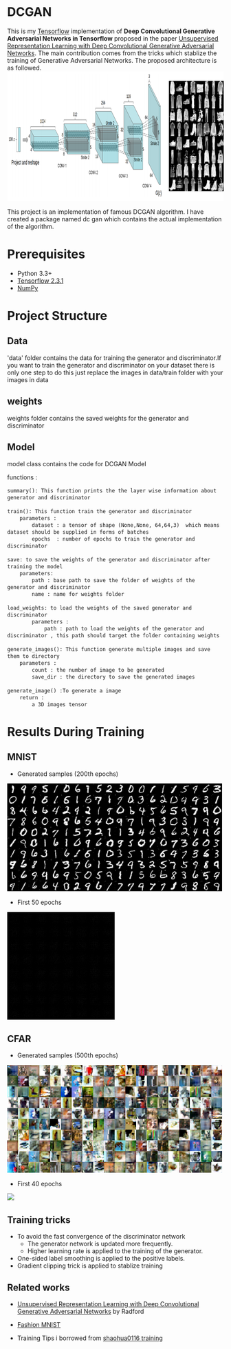 # DCGAN 
This is my [Tensorflow](https://www.tensorflow.org/) implementation of **Deep Convolutional Generative Adversarial Networks in Tensorflow** proposed in the paper [Unsupervised Representation Learning with Deep Convolutional Generative Adversarial Networks](https://arxiv.org/abs/1511.06434). The main contribution comes from the tricks which stablize the training of Generative Adversarial Networks. The proposed architecture is as followed.
<img src="pictures\dcgan.png" height="300"/>

This project is an implementation of famous DCGAN algorithm. I have created a package named dc gan which contains the actual implementation of the algorithm.  
# Prerequisites

- Python 3.3+
- [Tensorflow 2.3.1](https://github.com/tensorflow/tensorflow/tree/r1.0)
- [NumPy](http://www.numpy.org/)

# Project Structure 
## Data 
'data' folder contains the data for training the generator and discriminator.If you want to train the generator and discriminator on your dataset there is only one step to do this just replace the images in data/train folder with your images in data

## weights 
weights folder contains the saved weights for the generator and discriminator

## Model
model class contains the code for DCGAN Model 

functions : 
    
    summary(): This function prints the the layer wise information about generator and discriminator
    
    train(): This function train the generator and discriminator 
        parameters : 
            dataset : a tensor of shape (None,None, 64,64,3)  which means dataset should be supplied in forms of batches
            epochs  : number of epochs to train the generator and discriminator
    
    save: to save the weights of the generator and discriminator after training the model
        parameters: 
            path : base path to save the folder of weights of the generator and discriminator
            name : name for weights folder 

    load_weights: to load the weights of the saved generator and discriminator
            parameters :
                path : path to load the weights of the generator and discriminator , this path should target the folder containing weights

    generate_images(): This function generate multiple images and save them to directory
        parameters : 
            count : the number of image to be generated 
            save_dir : the directory to save the generated images

    generate_image() :To generate a image 
        return :
            a 3D images tensor


# Results During Training
## MNIST

* Generated samples (200th epochs)

<img src="pictures\results\mnist/samples.png" height="250"/>

* First 50 epochs

<img src="pictures\results\mnist/training.gif" height="250"/>

## CFAR

* Generated samples (500th epochs)

<img src="pictures\results\cfar10/samples.png" height="250"/>

* First 40 epochs

<img src="pictures\results\cfar10/training.gif" height="250"/>

## Training tricks

* To avoid the fast convergence of the discriminator network
    * The generator network is updated more frequently.
    * Higher learning rate is applied to the training of the generator.
* One-sided label smoothing is applied to the positive labels.
* Gradient clipping trick is applied to stablize training


## Related works
* [Unsupervised Representation Learning with Deep Convolutional Generative Adversarial Networks](https://arxiv.org/abs/1511.06434) by Radford
* [Fashion MNIST](https://github.com/zalandoresearch/fashion-mnist)

* Training Tips i borrowed from [shaohua0116 training](https://github.com/shaohua0116/DCGAN-Tensorflow/)

